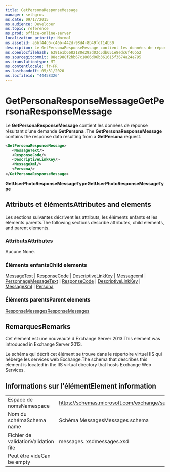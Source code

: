 ```yaml
---
title: GetPersonaResponseMessage
manager: sethgros
ms.date: 09/17/2015
ms.audience: Developer
ms.topic: reference
ms.prod: office-online-server
localization_priority: Normal
ms.assetid: a5bf44c6-c46b-442d-98d4-8b49fdf14b30
description: Le GetPersonaResponseMessage contient les données de réponse résultant d’une demande GetPersona.
ms.openlocfilehash: 6391e1b6682180e292d03c5db651e8edc6f46b52
ms.sourcegitcommit: 88ec988f2bb67c1866d06b361615f3674a24e795
ms.translationtype: MT
ms.contentlocale: fr-FR
ms.lasthandoff: 05/31/2020
ms.locfileid: "44458326"
---
```

# <a name="getpersonaresponsemessage"></a><span data-ttu-id="19889-103">GetPersonaResponseMessage</span><span class="sxs-lookup"><span data-stu-id="19889-103">GetPersonaResponseMessage</span></span>

<span data-ttu-id="19889-104">Le **GetPersonaResponseMessage** contient les données de réponse résultant d’une demande **GetPersona** .</span><span class="sxs-lookup"><span data-stu-id="19889-104">The **GetPersonaResponseMessage** contains the response data resulting from a **GetPersona** request.</span></span> 
  
```XML
<GetPersonaResponseMessage>
   <MessageText/>
   <ResponseCode/>
   <DescriptiveLinkKey/>
   <MessageXml/>
   <Persona/>
</GetPersonaResponseMessage>
```

 <span data-ttu-id="19889-105">**GetUserPhotoResponseMessageType**</span><span class="sxs-lookup"><span data-stu-id="19889-105">**GetUserPhotoResponseMessageType**</span></span>
## <a name="attributes-and-elements"></a><span data-ttu-id="19889-106">Attributs et éléments</span><span class="sxs-lookup"><span data-stu-id="19889-106">Attributes and elements</span></span>

<span data-ttu-id="19889-107">Les sections suivantes décrivent les attributs, les éléments enfants et les éléments parents.</span><span class="sxs-lookup"><span data-stu-id="19889-107">The following sections describe attributes, child elements, and parent elements.</span></span>
  
### <a name="attributes"></a><span data-ttu-id="19889-108">Attributs</span><span class="sxs-lookup"><span data-stu-id="19889-108">Attributes</span></span>

<span data-ttu-id="19889-109">Aucune.</span><span class="sxs-lookup"><span data-stu-id="19889-109">None.</span></span>
  
### <a name="child-elements"></a><span data-ttu-id="19889-110">Éléments enfants</span><span class="sxs-lookup"><span data-stu-id="19889-110">Child elements</span></span>

<span data-ttu-id="19889-111">[MessageText](messagetext.md)  |  [ResponseCode](responsecode.md)  |  [DescriptiveLinkKey](descriptivelinkkey.md)  |  [Messagexml](messagexml.md)  |  [Personnage](persona.md)</span><span class="sxs-lookup"><span data-stu-id="19889-111">[MessageText](messagetext.md) | [ResponseCode](responsecode.md) | [DescriptiveLinkKey](descriptivelinkkey.md) | [MessageXml](messagexml.md) | [Persona](persona.md)</span></span>
  
### <a name="parent-elements"></a><span data-ttu-id="19889-112">Éléments parents</span><span class="sxs-lookup"><span data-stu-id="19889-112">Parent elements</span></span>

[<span data-ttu-id="19889-113">ResponseMessages</span><span class="sxs-lookup"><span data-stu-id="19889-113">ResponseMessages</span></span>](responsemessages.md)
  
## <a name="remarks"></a><span data-ttu-id="19889-114">Remarques</span><span class="sxs-lookup"><span data-stu-id="19889-114">Remarks</span></span>

<span data-ttu-id="19889-115">Cet élément est une nouveauté d'Exchange Server 2013.</span><span class="sxs-lookup"><span data-stu-id="19889-115">This element was introduced in Exchange Server 2013.</span></span>
  
<span data-ttu-id="19889-116">Le schéma qui décrit cet élément se trouve dans le répertoire virtuel IIS qui héberge les services web Exchange.</span><span class="sxs-lookup"><span data-stu-id="19889-116">The schema that describes this element is located in the IIS virtual directory that hosts Exchange Web Services.</span></span>
  
## <a name="element-information"></a><span data-ttu-id="19889-117">Informations sur l'élément</span><span class="sxs-lookup"><span data-stu-id="19889-117">Element information</span></span>

|||
|:-----|:-----|
|<span data-ttu-id="19889-118">Espace de noms</span><span class="sxs-lookup"><span data-stu-id="19889-118">Namespace</span></span>  <br/> |https://schemas.microsoft.com/exchange/services/2006/messages  <br/> |
|<span data-ttu-id="19889-119">Nom du schéma</span><span class="sxs-lookup"><span data-stu-id="19889-119">Schema name</span></span>  <br/> |<span data-ttu-id="19889-120">Schéma Messages</span><span class="sxs-lookup"><span data-stu-id="19889-120">Messages schema</span></span>  <br/> |
|<span data-ttu-id="19889-121">Fichier de validation</span><span class="sxs-lookup"><span data-stu-id="19889-121">Validation file</span></span>  <br/> |<span data-ttu-id="19889-122">messages. xsd</span><span class="sxs-lookup"><span data-stu-id="19889-122">messages.xsd</span></span>  <br/> |
|<span data-ttu-id="19889-123">Peut être vide</span><span class="sxs-lookup"><span data-stu-id="19889-123">Can be empty</span></span>  <br/> ||
   

